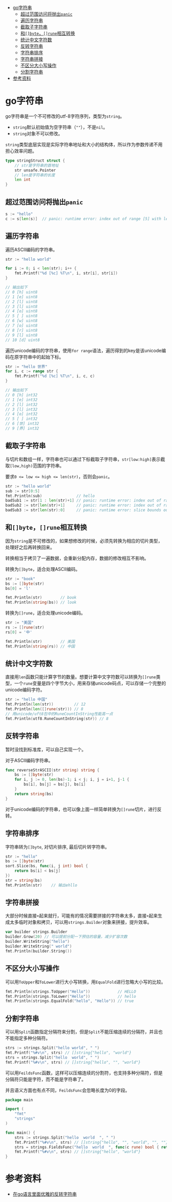 - [go字符串](#go字符串)
  - [超过范围访问将抛出`panic`](#超过范围访问将抛出panic)
  - [遍历字符串](#遍历字符串)
  - [截取子字符串](#截取子字符串)
  - [和`[]byte`，`[]rune`相互转换](#和byterune相互转换)
  - [统计中文字符数](#统计中文字符数)
  - [反转字符串](#反转字符串)
  - [字符串排序](#字符串排序)
  - [字符串拼接](#字符串拼接)
  - [不区分大小写操作](#不区分大小写操作)
  - [分割字符串](#分割字符串)
- [参考资料](#参考资料)

# go字符串

go字符串是一个不可修改的utf-8字符序列，类型为`string`。

- `string`默认初始值为空字符串（`""`），不是`nil`。
- `string`对象不可以修改。

`string`类型底层实现是实际字符串地址和大小的结构体，所以作为参数传递不用担心效率问题。

```go
type stringStruct struct {
    // str是字符串的首地址
    str unsafe.Pointer
    // len是字符串的长度
    len int
}
```

## 超过范围访问将抛出`panic`

```go
s := "hello"
c := s[len(s)]  // panic: runtime error: index out of range [5] with length 5
```

## 遍历字符串

遍历ASCII编码的字符串。

```go
str := "hello world"

for i := 0; i < len(str); i++ {
    fmt.Printf("%d [%c] %T\n", i, str[i], str[i])
}

// 输出如下
// 0 [h] uint8
// 1 [e] uint8
// 2 [l] uint8
// 3 [l] uint8
// 4 [o] uint8
// 5 [ ] uint8
// 6 [w] uint8
// 7 [o] uint8
// 8 [r] uint8
// 9 [l] uint8
// 10 [d] uint8
```

遍历unicode编码的字符串，使用`for range`语法，遍历得到的key是该unicode编码在原字符串中的起始下标。

```go
str := "hello 世界"
for i, c := range str {
    fmt.Printf("%d [%c] %T\n", i, c, c)
}

// 输出如下
// 0 [h] int32
// 1 [e] int32
// 2 [l] int32
// 3 [l] int32
// 4 [o] int32
// 5 [ ] int32
// 6 [世] int32
// 9 [界] int32
```

## 截取子字符串

与切片和数组一样，字符串也可以通过下标截取子字符串，`str[low:high]`表示截取`[low,high)`范围的字符串。

要求`0 <= low <= high <= len(str)`，否则会`panic`。

```go
str := "hello world"
sub := str[0:5]
fmt.Println(sub)               // hello
badSub1 := str[1 : len(str)+1] // panic: runtime error: index out of range [12] with length 11
badSub2 := str[len(str)+1]     // panic: runtime error: index out of range [12] with length 11
badSub3 := str[len(str):0]     // panic: runtime error: slice bounds out of range [11:0]
```

## 和`[]byte`，`[]rune`相互转换

因为`string`是不可修改的，如果想修改的时候，必须先转换为相应的切片类型，处理好之后再转换回来。

转换相当于拷贝了一遍数据，会重新分配内存，数据的修改相互不影响。

转换为`[]byte`，适合处理ASCII编码。

```go
str := "book"
bs := []byte(str)
bs[0] = 'l'

fmt.Println(str)        // book
fmt.Println(string(bs)) // look
```

转换为`[]rune`，适合处理unicode编码。

```go
str := "美国"
rs := []rune(str)
rs[0] = '中'

fmt.Println(str)        // 美国
fmt.Println(string(rs)) // 中国
```

## 统计中文字符数

直接用`len`函数只能计算字节的数量。想要计算中文字符数可以转换为`[]rune`类型，一个`rune`变量是四个字节大小，用来存储unicode码点，可以存储一个完整的unicode编码字符。

```go
str := "hello 中国"
fmt.Println(len(str))         // 12
fmt.Println(len([]rune(str))) // 8
// 用unicode/uft8包中的RuneCountInString性能高一点
fmt.Println(utf8.RuneCountInString(str)) // 8
```

## 反转字符串

暂时没找到标准库，可以自己实现一个。

对于ASCII编码字符串。

```go
func reverseStrASCII(str string) string {
	bs := []byte(str)
	for i, j := 0, len(bs)-1; i < j; i, j = i+1, j-1 {
		bs[i], bs[j] = bs[j], bs[i]
	}
	return string(bs)
}
```

对于unicode编码的字符串，也可以像上面一样简单转换为`[]rune`切片，进行反转。

## 字符串排序

字符串转为`[]byte`, 对切片排序, 最后切片转字符串。

```go
str := "hello"
bs := []byte(str)
sort.Slice(bs, func(i, j int) bool {
    return bs[i] < bs[j]
})
str = string(bs)
fmt.Println(str)    // 输出ehllo
```

## 字符串拼接

大部分时候直接`+`起来就行，可能有的情况需要拼接的字符串太多，直接`+`起来生成太多临时对象和拷贝，可以用`strings.Builder`对象来拼接，提升效率。

```go
var builder strings.Builder
builder.Grow(20) // 可以提前分配一下预估的容量，减少扩容次数
builder.WriteString("hello")
builder.WriteString(" world")
fmt.Println(builder.String())
```

## 不区分大小写操作

可以用`ToUpper`和`ToLower`进行大小写转换，用`EqualFold`进行忽略大小写的比较。

```go
fmt.Println(strings.ToUpper("Hello"))            // HELLO
fmt.Println(strings.ToLower("Hello"))            // hello
fmt.Println(strings.EqualFold("hello", "Hello")) // true
```

## 分割字符串

可以用`Split`函数指定分隔符来分割，但是`Split`不能压缩连续的分隔符，并且也不能指定多种分隔符。

```go
strs := strings.Split("hello world", " ")
fmt.Printf("%#v\n", strs) // []string{"hello", "world"}
strs = strings.Split("hello  world", " ")
fmt.Printf("%#v\n", strs) // []string{"hello", "", "world"}
```

可以用`FeildsFunc`函数，这样可以压缩连续的分割符，也支持多种分隔符，但是分隔符只能是字符，而不能是字符串了。

并且语义方面也有点不同，`FeildsFunc`会忽略长度为0的字段。

```go
package main

import (
	"fmt"
	"strings"
)

func main() {
	strs := strings.Split("hello  world  ", " ")
	fmt.Printf("%#v\n", strs) // []string{"hello", "", "world", "", ""}
	strs = strings.FieldsFunc("hello  world  ", func(c rune) bool { return c == ' ' })
	fmt.Printf("%#v\n", strs) // []string{"hello", "world"}
}

```

# 参考资料

- [在go语言里面优雅的反转字符串](https://blog.csdn.net/weixin_42161901/article/details/127079157)
